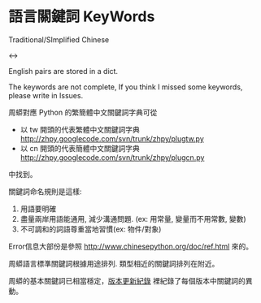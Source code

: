 # 語言關鍵詞 KeyWords #

Traditional/SImplified Chinese 

&lt;-&gt;

 English pairs are stored in a dict.

The keywords are not complete, If you think I missed some keywords, please write in Issues.

周蟒對應 Python 的繁簡體中文關鍵詞字典可從

  * 以 tw 開頭的代表繁體中文關鍵詞字典 http://zhpy.googlecode.com/svn/trunk/zhpy/plugtw.py
  * 以 cn 開頭的代表簡體中文關鍵詞字典 http://zhpy.googlecode.com/svn/trunk/zhpy/plugcn.py

中找到。

關鍵詞命名規則是這樣:

  1. 用語要明確
  1. 盡量兩岸用語能通用, 減少溝通問題. (ex: 用常量, 變量而不用常數, 變數)
  1. 不可調和的詞語尊重當地習慣(ex: 物件/對象)

Error信息大部份是參照 http://www.chinesepython.org/doc/ref.html 來的。


周蟒語言標準關鍵詞根據用途排列. 類型相近的關鍵詞排列在附近。

周蟒的基本關鍵詞已相當穩定，[版本更新紀錄](http://zhpy.googlecode.com/svn/trunk/CHANGELOG.txt) 裡紀錄了每個版本中關鍵詞的異動。